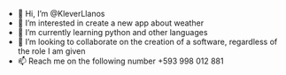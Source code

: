 - 👋 Hi, I’m @KleverLlanos
- 👀 I’m interested in create a new app about weather
- 🌱 I’m currently learning python and other languages
- 💞️ I’m looking to collaborate on the creation of a software, regardless of the role I am given
- 📫 Reach me on the following number +593 998 012 881

<!---
KleverLlanos/KleverLlanos is a ✨ special ✨ repository because its `README.md` (this file) appears on your GitHub profile.
You can click the Preview link to take a look at your changes.
--->
